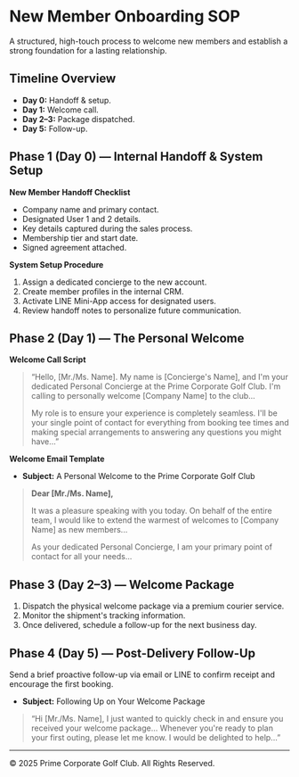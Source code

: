 # New Member Onboarding SOP

A structured, high-touch process to welcome new members and establish a strong foundation for a lasting relationship.

## Timeline Overview

- **Day 0:** Handoff & setup.
- **Day 1:** Welcome call.
- **Day 2–3:** Package dispatched.
- **Day 5:** Follow-up.

## Phase 1 (Day 0) — Internal Handoff & System Setup

**New Member Handoff Checklist**

- Company name and primary contact.
- Designated User 1 and 2 details.
- Key details captured during the sales process.
- Membership tier and start date.
- Signed agreement attached.

**System Setup Procedure**

1. Assign a dedicated concierge to the new account.
2. Create member profiles in the internal CRM.
3. Activate LINE Mini-App access for designated users.
4. Review handoff notes to personalize future communication.

## Phase 2 (Day 1) — The Personal Welcome

**Welcome Call Script**

> “Hello, [Mr./Ms. Name]. My name is [Concierge's Name], and I'm your dedicated Personal Concierge at the Prime Corporate Golf Club. I'm calling to personally welcome [Company Name] to the club...
>
> My role is to ensure your experience is completely seamless. I'll be your single point of contact for everything from booking tee times and making special arrangements to answering any questions you might have...”

**Welcome Email Template**

- **Subject:** A Personal Welcome to the Prime Corporate Golf Club

> **Dear [Mr./Ms. Name],**
>
> It was a pleasure speaking with you today. On behalf of the entire team, I would like to extend the warmest of welcomes to [Company Name] as new members...
>
> As your dedicated Personal Concierge, I am your primary point of contact for all your needs...

## Phase 3 (Day 2–3) — Welcome Package

1. Dispatch the physical welcome package via a premium courier service.
2. Monitor the shipment's tracking information.
3. Once delivered, schedule a follow-up for the next business day.

## Phase 4 (Day 5) — Post-Delivery Follow-Up

Send a brief proactive follow-up via email or LINE to confirm receipt and encourage the first booking.

- **Subject:** Following Up on Your Welcome Package

> “Hi [Mr./Ms. Name], I just wanted to quickly check in and ensure you received your welcome package... Whenever you're ready to plan your first outing, please let me know. I would be delighted to help...”

---

© 2025 Prime Corporate Golf Club. All Rights Reserved.
